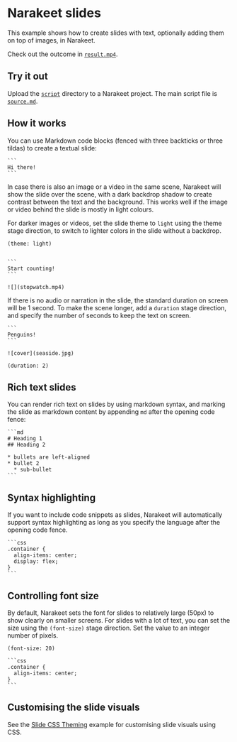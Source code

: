# Narakeet slides 

This example shows how to create slides with text, optionally adding them on top of images, in Narakeet.

Check out the outcome in [`result.mp4`](result.mp4).

## Try it out

Upload the [`script`](script) directory to a Narakeet project. The main script file is [`source.md`](script/source.md).

## How it works

You can use Markdown code blocks (fenced with three backticks or three tildas) to create a textual slide:

~~~
```
Hi there!
```
~~~

In case there is also an image or a video in the same scene, Narakeet will show the slide over the scene, with a dark backdrop shadow to create contrast between the text and the background. This works well if the image or video behind the slide is mostly in light colours. 


For darker images or videos,  set the slide theme to `light` using the theme stage direction, to switch to lighter colors in the slide without a backdrop.

~~~
(theme: light)


```
Start counting!
```

![](stopwatch.mp4)

~~~


If there is no audio or narration in the slide, the standard duration on screen will be 1 second. To make the scene longer, add a `duration` stage direction, and specify the number of seconds to keep the text on screen.


~~~
```
Penguins!
```

![cover](seaside.jpg)

(duration: 2)
~~~

## Rich text slides

You can render rich text on slides by using markdown syntax, and marking the slide as markdown content by appending `md` after the opening code fence:

~~~
```md
# Heading 1
## Heading 2

* bullets are left-aligned
* bullet 2
  * sub-bullet
```
~~~

## Syntax highlighting

If you want to include code snippets as slides, Narakeet will automatically support syntax highlighting as long as you specify the language after the opening code fence.

~~~
```css
.container {
  align-items: center;
  display: flex;
}
```
~~~

## Controlling font size

By default, Narakeet sets the font for slides to relatively large (50px) to show clearly on smaller screens. For slides with a lot of text, you can set the size using the `(font-size)` stage direction. Set the value to an integer number of pixels.

~~~
(font-size: 20)

```css
.container {
  align-items: center;
}
```
~~~


## Customising the slide visuals

See the [Slide CSS Theming](../slide-css-theming/README.md) example for customising slide visuals using CSS.
